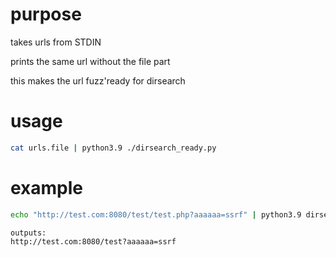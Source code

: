 # purpose
takes urls from STDIN

prints the same url without the file part

this makes the url fuzz'ready for dirsearch

# usage
```bash
cat urls.file | python3.9 ./dirsearch_ready.py
```
# example

```bash
echo "http://test.com:8080/test/test.php?aaaaaa=ssrf" | python3.9 dirsearch_ready.py

outputs:
http://test.com:8080/test?aaaaaa=ssrf
```
